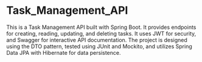 # Task_Management_API
This is a Task Management API built with Spring Boot. It provides endpoints for creating, reading, updating, and deleting tasks. It uses JWT for security, and Swagger for interactive API documentation. The project is designed using the DTO pattern, tested using JUnit and Mockito, and utilizes Spring Data JPA with Hibernate for data persistence.

